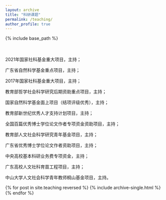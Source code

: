 ```yaml
---
layout: archive
title: "科研课题"
permalink: /teaching/
author_profile: true
---
```


{% include base_path %}

<br />
<br />
2021年国家社科基金重大项目，主持；

广东省自然科学基金重点项目，主持；

2017年国家社科基金重大项目，主持；

教育部哲学社会科学研究后期资助重点项目，主持；

国家自然科学基金面上项目（结项评级优秀），主持；

教育部新世纪优秀人才支持计划项目，主持；

全国百篇优秀博士学位论文作者专项资金资助项目，主持；

教育部人文社会科学研究青年基金项目，主持；

广东省优秀博士学位论文作者资助项目，主持；

中央高校基本科研业务费专项资金，主持；

广东高校人文社科育苗工程项目，主持；

中山大学人文社会科学青年教师桐山基金项目，主持。


{% for post in site.teaching reversed %}
  {% include archive-single.html %}
{% endfor %}
